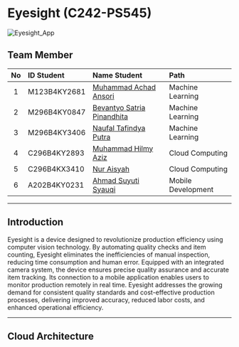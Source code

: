 # Eyesight (C242-PS545)


![Eyesight_App](https://github.com/user-attachments/assets/5b268e89-ccba-4724-a9dd-5efd0125de28)


## Team Member

| No  | ID Student   | Name Student                                                   | Path               |
| :-: | :----------- | :------------------------------------------------------------- | :----------------- |
|  1  | M123B4KY2681 | [Muhammad Achad Ansori](https://github.com/achadansori)        | Machine Learning   |
|  2  | M296B4KY0847 | [Bevantyo Satria Pinandhita](https://github.com/Vanszs)        | Machine Learning   |
|  3  | M296B4KY3406 | [Naufal Tafindya Putra](https://github.com/nFalT)              | Machine Learning   |
|  4  | C296B4KY2893 | [Muhammad Hilmy Aziz](https://github.com/3amsunrise)           | Cloud Computing    |
|  5  | C296B4KX3410 | [Nur Aisyah](https://github.com/Shxdjiwae)                     | Cloud Computing    |
|  6  | A202B4KY0231 | [Ahmad Suyuti Syauqi](https://github.com/Asyqii)               | Mobile Development |

---

## Introduction

Eyesight is a device designed to revolutionize production efficiency using computer vision technology. By automating quality checks and item counting, Eyesight eliminates the inefficiencies of manual inspection, reducing time consumption and human error. Equipped with an integrated camera system, the device ensures precise quality assurance and accurate item tracking. Its connection to a mobile application enables users to monitor production remotely in real time. Eyesight addresses the growing demand for consistent quality standards and cost-effective production processes, delivering improved accuracy, reduced labor costs, and enhanced operational efficiency.

---

## Cloud Architecture
